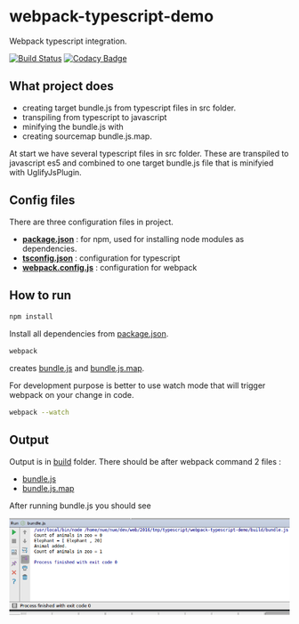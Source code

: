 # webpack-typescript-demo #
Webpack typescript integration.

[![Build Status](https://travis-ci.org/peterszatmary/webpack-typescript-demo.svg?branch=master)](https://github.com/peterszatmary/webpack-typescript-demo)
[![Codacy Badge](https://api.codacy.com/project/badge/Grade/f0e3a53e2bd24cd6947230b5b9c87c7e)](https://www.codacy.com/app/peterszatmary/webpack-typescript-demo?utm_source=github.com&amp;utm_medium=referral&amp;utm_content=peterszatmary/webpack-typescript-demo&amp;utm_campaign=Badge_Grade)

## What project does ##

-   creating target bundle.js from typescript files in src folder.
-   transpiling from typescript to javascript
-   minifying the bundle.js with
-   creating sourcemap bundle.js.map.

At start we have several typescript files in src folder. These are transpiled to
javascript es5 and combined to one target bundle.js file that is minifyied with UglifyJsPlugin.

## Config files ##

There are three configuration files in project.

-   **[package.json](https://github.com/peterszatmary/webpack-typescript-demo/blob/master/package.json)** : for npm, used for installing node modules as dependencies.
-   **[tsconfig.json](https://github.com/peterszatmary/webpack-typescript-demo/blob/master/tsconfig.json)** : configuration for typescript
-   **[webpack.config.js](https://github.com/peterszatmary/webpack-typescript-demo/blob/master/webpack.config.js)** : configuration for webpack

## How to run ##

```bash
npm install
```

Install all dependencies from [package.json](https://github.com/peterszatmary/webpack-typescript-demo/blob/master/package.json).

```bash
webpack
```

creates [bundle.js](https://github.com/peterszatmary/webpack-typescript-demo/blob/master/build/bundle.js) and [bundle.js.map](https://github.com/peterszatmary/webpack-typescript-demo/blob/master/build/bundle.js.map).

For development purpose is better to use watch mode that will trigger webpack on your change in code.

```bash
webpack --watch
```

## Output ##

Output is in [build](https://github.com/peterszatmary/webpack-typescript-demo/tree/master/build) folder. There should be after webpack command 2 files :

- [bundle.js](https://github.com/peterszatmary/webpack-typescript-demo/blob/master/build/bundle.js)
- [bundle.js.map](https://github.com/peterszatmary/webpack-typescript-demo/blob/master/build/bundle.js.map)

After running bundle.js you should see

![webpack-typescript-output](https://github.com/peterszatmary/just-like-that/blob/master/imgs/webpack-typescript-demo/webpack-typescript-output.png)